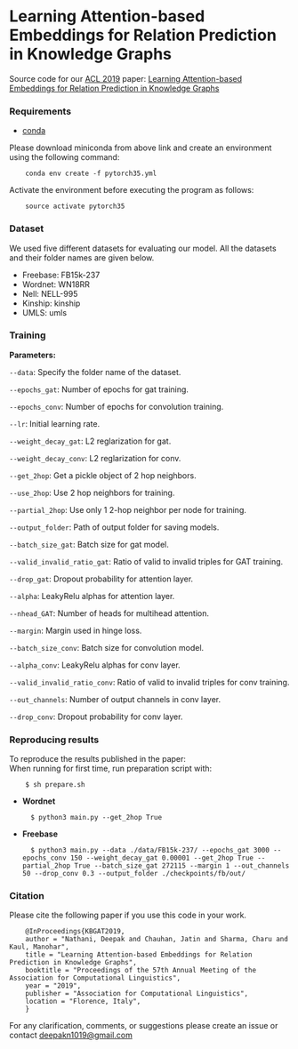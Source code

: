 # Learning Attention-based Embeddings for Relation Prediction in Knowledge Graphs

Source code for our [ACL 2019](http://www.acl2019.org/EN/index.xhtml) paper: [Learning Attention-based Embeddings for Relation Prediction in Knowledge Graphs](https://arxiv.org/abs/1906.01195)

### Requirements
- [conda](https://repo.anaconda.com/miniconda/Miniconda3-latest-Linux-x86_64.sh)

Please download miniconda from above link and create an environment using the following command:

        conda env create -f pytorch35.yml

Activate the environment before executing the program as follows:

        source activate pytorch35
### Dataset
We used five different datasets for evaluating our model. All the datasets and their folder names are given below.
- Freebase: FB15k-237
- Wordnet: WN18RR
- Nell: NELL-995
- Kinship: kinship
- UMLS: umls

### Training

**Parameters:**

`--data`: Specify the folder name of the dataset.

`--epochs_gat`: Number of epochs for gat training.

`--epochs_conv`: Number of epochs for convolution training.

`--lr`: Initial learning rate.

`--weight_decay_gat`: L2 reglarization for gat.

`--weight_decay_conv`: L2 reglarization for conv.

`--get_2hop`: Get a pickle object of 2 hop neighbors.

`--use_2hop`: Use 2 hop neighbors for training.  

`--partial_2hop`: Use only 1 2-hop neighbor per node for training.

`--output_folder`: Path of output folder for saving models.

`--batch_size_gat`: Batch size for gat model.

`--valid_invalid_ratio_gat`: Ratio of valid to invalid triples for GAT training.

`--drop_gat`: Dropout probability for attention layer.

`--alpha`: LeakyRelu alphas for attention layer.

`--nhead_GAT`: Number of heads for multihead attention.

`--margin`: Margin used in hinge loss.

`--batch_size_conv`: Batch size for convolution model.

`--alpha_conv`: LeakyRelu alphas for conv layer.

`--valid_invalid_ratio_conv`: Ratio of valid to invalid triples for conv training.

`--out_channels`: Number of output channels in conv layer.

`--drop_conv`: Dropout probability for conv layer.

### Reproducing results

To reproduce the results published in the paper:      
When running for first time, run preparation script with:

        $ sh prepare.sh

* **Wordnet**

        $ python3 main.py --get_2hop True

* **Freebase**

        $ python3 main.py --data ./data/FB15k-237/ --epochs_gat 3000 --epochs_conv 150 --weight_decay_gat 0.00001 --get_2hop True --partial_2hop True --batch_size_gat 272115 --margin 1 --out_channels 50 --drop_conv 0.3 --output_folder ./checkpoints/fb/out/

### Citation
Please cite the following paper if you use this code in your work.

        @InProceedings{KBGAT2019,
        author = "Nathani, Deepak and Chauhan, Jatin and Sharma, Charu and Kaul, Manohar",
        title = "Learning Attention-based Embeddings for Relation Prediction in Knowledge Graphs",
        booktitle = "Proceedings of the 57th Annual Meeting of the Association for Computational Linguistics",
        year = "2019",
        publisher = "Association for Computational Linguistics",
        location = "Florence, Italy",
        }

For any clarification, comments, or suggestions please create an issue or contact deepakn1019@gmail.com
